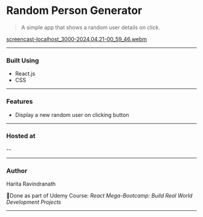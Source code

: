 # Random Person Generator
> A simple app that shows a random user details on click.

[screencast-localhost_3000-2024.04.21-00_59_46.webm](https://github.com/harita-gr/random-person-generator/assets/61909695/58c12904-7115-43d8-831b-2f868db3e392)

---
### Built Using
- React.js
- CSS
---
### Features
- Display a new random user on clicking button
---
### Hosted at
--

---
### Author
Harita Ravindranath

📌Done as part of Udemy Course: _React Mega-Bootcamp: Build Real World Development Projects_

---

